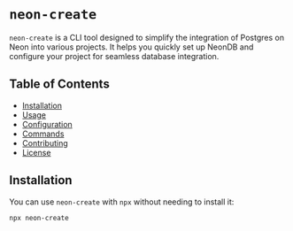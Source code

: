 # `neon-create`

`neon-create` is a CLI tool designed to simplify the integration of Postgres on Neon into various projects. It helps you quickly set up NeonDB and configure your project for seamless database integration.

## Table of Contents

- [Installation](#installation)
- [Usage](#usage)
- [Configuration](#configuration)
- [Commands](#commands)
- [Contributing](#contributing)
- [License](#license)

## Installation

You can use `neon-create` with `npx` without needing to install it:

```bash
npx neon-create
